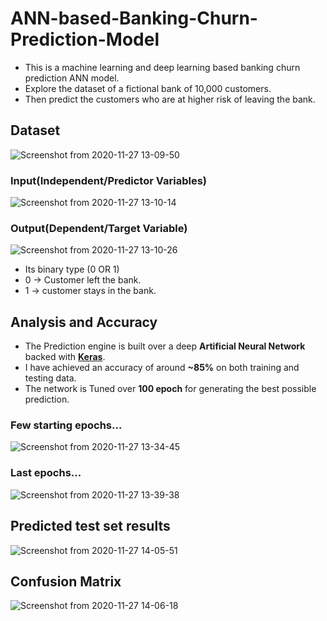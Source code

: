 # ANN-based-Banking-Churn-Prediction-Model
- This is a machine learning and deep learning based banking churn prediction ANN model.
- Explore the dataset of a fictional bank of 10,000 customers.
- Then predict the customers who are at higher risk of leaving the bank.

## Dataset
![Screenshot from 2020-11-27 13-09-50](https://user-images.githubusercontent.com/43890931/100425992-336e9b80-30b6-11eb-9706-1f9c41ec0241.png)

### Input(Independent/Predictor Variables)
![Screenshot from 2020-11-27 13-10-14](https://user-images.githubusercontent.com/43890931/100427551-a24cf400-30b8-11eb-91d4-8a9cfcb9937e.png)

### Output(Dependent/Target Variable) 
![Screenshot from 2020-11-27 13-10-26](https://user-images.githubusercontent.com/43890931/100427678-cf010b80-30b8-11eb-8d62-fa80bd062bd8.png)
- Its binary type (0 OR 1)
- 0 -> Customer left the bank.
- 1 -> customer stays in the bank.

## Analysis and Accuracy
- The Prediction engine is built over a deep **Artificial Neural Network** backed with **[Keras](https://www.tensorflow.org/guide/keras)**.
- I have achieved an accuracy of around **~85%** on both training and testing data.</br>
- The network is Tuned over **100 epoch** for generating the best possible prediction.
### Few starting epochs...
![Screenshot from 2020-11-27 13-34-45](https://user-images.githubusercontent.com/43890931/100427968-4b93ea00-30b9-11eb-9b12-2b3f4e1fcb28.png)
### Last epochs...
![Screenshot from 2020-11-27 13-39-38](https://user-images.githubusercontent.com/43890931/100427984-52226180-30b9-11eb-9160-454f4bb30816.png)
## Predicted test set results
![Screenshot from 2020-11-27 14-05-51](https://user-images.githubusercontent.com/43890931/100428443-f99f9400-30b9-11eb-8b6d-4ad31b6d8d5d.png)
## Confusion Matrix
![Screenshot from 2020-11-27 14-06-18](https://user-images.githubusercontent.com/43890931/100428463-00c6a200-30ba-11eb-9af3-3f25261f86e2.png)

